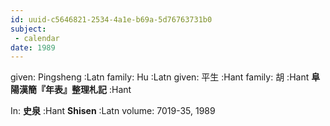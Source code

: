 ```yaml
---
id: uuid-c5646821-2534-4a1e-b69a-5d76763731b0
subject: 
 - calendar
date: 1989
---
```


given: Pingsheng :Latn
family: Hu :Latn
given: 平生 :Hant
family: 胡 :Hant
**阜陽漢簡『年表』整理札記** :Hant

In: 
**史泉** :Hant
**Shisen** :Latn
volume: 7019-35, 1989